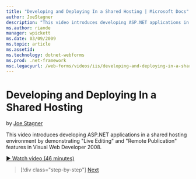 ```yaml
---
title: "Developing and Deploying In a Shared Hosting | Microsoft Docs"
author: JoeStagner
description: "This video introduces developing ASP.NET applications in a shared hosting environment by demonstrating &quot;Live Editing&quot; and &quot;Remote Publication&..."
ms.author: riande
manager: wpickett
ms.date: 03/09/2009
ms.topic: article
ms.assetid: 
ms.technology: dotnet-webforms
ms.prod: .net-framework
msc.legacyurl: /web-forms/videos/iis/developing-and-deploying-in-a-shared-hosting
---
```

Developing and Deploying In a Shared Hosting
====================
by [Joe Stagner](https://github.com/JoeStagner)

This video introduces developing ASP.NET applications in a shared hosting environment by demonstrating "Live Editing" and "Remote Publication" features in Visual Web Developer 2008.

[&#9654; Watch video (46 minutes)](https://channel9.msdn.com/Blogs/ASP-NET-Site-Videos/developing-and-deploying-in-a-shared-hosting)

>[!div class="step-by-step"]
[Next](working-with-iis7-deligated-admin.md)